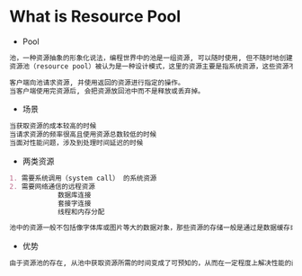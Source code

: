# What is Resource Pool
* Pool
```md
池，一种资源抽象的形象化说法，编程世界中的池是一组资源, 可以随时使用, 但不随时地创建和释放。
资源池（resource pool）被认为是一种设计模式，这里的资源主要是指系统资源，这些资源不专属于某个进程或内部资源。

客户端向池请求资源, 并使用返回的资源进行指定的操作。
当客户端使用完资源后, 会把资源放回池中而不是释放或丢弃掉。


```
* 场景
```md
当获取资源的成本较高的时候
当请求资源的频率很高且使用资源总数较低的时候
当面对性能问题，涉及到处理时间延迟的时候
```
* 两类资源
```md
1. 需要系统调用（system call） 的系统资源
2. 需要网络通信的远程资源
			数据库连接
			套接字连接
			线程和内存分配
```
```md
池中的资源一般不包括像字体库或图片等大的数据对象，那些资源的存储一般是通过是数据缓存或数据库技术实现的。
```

* 优势
```md
由于资源池的存在, 从池中获取资源所需的时间变成了可预知的，从而在一定程度上解决性能的问题。
```